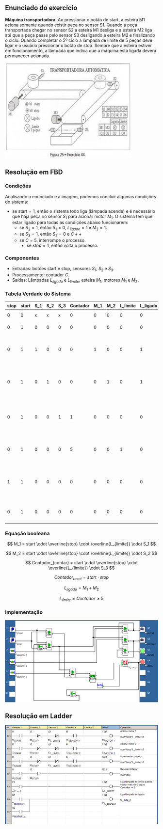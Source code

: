 ## Enunciado do exercício

**Máquina transportadora**: Ao pressionar o botão de start, a esteira M1 aciona somente quando existir peça no sensor S1. Quando a peça transportada chegar no sensor S2 a esteira M1 desliga e a esteira M2 liga até que a peça passe pelo sensor S3 desligando a esteira M2 e finalizando o ciclo. Quando completar o 5º ciclo a lâmpada de limite de 5 peças deve ligar e o usuário pressionar o botão de stop. Sempre que a esteira estiver em funcionamento, a lâmpada que indica que a máquina está ligada deverá permanecer acionada.

![enunciado do exercicio](imgs/enunciado.png)

## Resolução em FBD

### Condições

Analisando o enunciado e a imagem, podemos concluir algumas condições do sistema:

- se $\text{start} = 1$, então o sistema todo liga (lâmpada acende) e é necessário que haja peça no sensor $S_1$ para acionar motor $M_1$. O sistema tem que estar ligado para todas as condições abaixo funcionarem:
  - se $S_2 = 1$, então $S_1 = 0$, $L_{ligado} = 1$ e $M_2 = 1$.
  - se $S_3 = 1$, então $S_2 = 0$ e $C++$
  - se $C = 5$, interrompe o processo.
    - se $stop = 1$, então volta o processo.

### Componentes

- Entradas: botões start e stop, sensores $S_1$, $S_2$ e $S_3$.
- Processamento: contador $C$.
- Saídas: Lâmpadas $L_{ligado}$ e $L_{limite}$, esteira $M_1$, motores $M_1$ e $M_2$.

### Tabela Verdade do Sistema

| stop | start | S_1 | S_2 | S_3 | Contador | M_1 | M_2 | L_limite | L_ligado | Descrição                                                     |
| ---- | ----- | --- | --- | --- | -------- | --- | --- | -------- | -------- | ------------------------------------------------------------- |
| 0    | 0     | x   | x   | x   | 0        | 0   | 0   | 0        | 0        | Máquina desligada                                             |
| 0    | 1     | 0   | 0   | 0   | 0        | 0   | 0   | 0        | 0        | Máquina ligada                                                |
| 0    | 1     | 1   | 0   | 0   | 0        | 1   | 0   | 0        | 1        | Sensor 1 detecta peça, aciona M1 e acende L_ligado            |
| 0    | 1     | 0   | 1   | 0   | 0        | 0   | 1   | 0        | 1        | Sensor 2 detecta peça, aciona M2 e continua L_ligado          |
| 0    | 1     | 0   | 0   | 1   | 1        | 0   | 0   | 0        | 0        | Sensor 3 detecta peça, incrementa contador e desliga L_ligado |
| 0    | 1     | 0   | 0   | 0   | 5        | 0   | 0   | 1        | 0        | Se contador >= 5, interromper sistema                         |
| 1    | 1     | 0   | 0   | 0   | 0        | 0   | 0   | 0        | 0        | Sistema retoma ao pressionar botão de stop, contador reseta   |
| 0    | 1     | 0   | 0   | 0   | 0        | 0   | 0   | 0        | 0        | Senão continua do jeito que tava                              |

### Equação booleana

$$ M_1 = start \cdot \overline{stop} \cdot \overline{L_{limite}} \cdot S_1 $$

$$ M_2 = start \cdot \overline{stop} \cdot \overline{L_{limite}} \cdot S_2 $$

$$ Contador_{contar} = start \cdot \overline{stop} \cdot \overline{L_{limite}} \cdot S_3 $$

$$ Contador_{reset} = start \cdot stop $$

$$ L_{ligado} = M_1 + M_2 $$

$$ L_{limite} = Contador \ge 5 $$

### Implementação

![resolução em fdb](imgs/fdb.png)

## Resolução em Ladder

![resolução em ladder](imgs/ladder.png)
